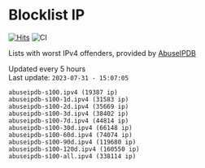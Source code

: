 # Blocklist IP

[![Hits](https://hits.seeyoufarm.com/api/count/incr/badge.svg?url=https%3A%2F%2Fgithub.com%2Fborestad%2Fblocklist-ip%2F&count_bg=%2379C83D&title_bg=%23555555&icon=&icon_color=%23E7E7E7&title=hits&edge_flat=false)](https://hits.seeyoufarm.com)  ![CI](https://img.shields.io/github/workflow/status/borestad/blocklist-ip/CI?style=flat-square)

Lists with worst IPv4 offenders, provided by [AbuseIPDB](https://www.abuseipdb.com/)

<!-- FOOTER-PLACEHOLDER -->
Updated every 5 hours<br>
Last update: `2023-07-31 - 15:07:05`
```
abuseipdb-s100.ipv4 (19387 ip)
abuseipdb-s100-1d.ipv4 (31583 ip)
abuseipdb-s100-2d.ipv4 (35669 ip)
abuseipdb-s100-3d.ipv4 (38402 ip)
abuseipdb-s100-7d.ipv4 (44814 ip)
abuseipdb-s100-30d.ipv4 (66148 ip)
abuseipdb-s100-60d.ipv4 (74074 ip)
abuseipdb-s100-90d.ipv4 (119680 ip)
abuseipdb-s100-120d.ipv4 (160550 ip)
abuseipdb-s100-all.ipv4 (338114 ip)
```
